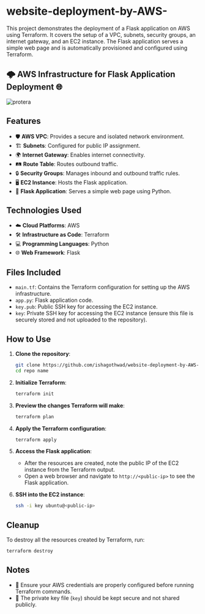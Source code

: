 # website-deployment-by-AWS-
This project demonstrates the deployment of a Flask application on AWS using Terraform. It covers the setup of a VPC, subnets, security groups, an internet gateway, and an EC2 instance. The Flask application serves a simple web page and is automatically provisioned and configured using Terraform.

## 🌩️ AWS Infrastructure for Flask Application Deployment 🌐
![protera](https://github.com/user-attachments/assets/f39a7b3e-badb-49fa-8e90-bd0955cb4628)

## Features

- 🛡️ **AWS VPC**: Provides a secure and isolated network environment.
- 🏗️ **Subnets**: Configured for public IP assignment.
- 🌍 **Internet Gateway**: Enables internet connectivity.
- 🛤️ **Route Table**: Routes outbound traffic.
- 🔒 **Security Groups**: Manages inbound and outbound traffic rules.
- 🖥️ **EC2 Instance**: Hosts the Flask application.
- 🐍 **Flask Application**: Serves a simple web page using Python.

## Technologies Used

- ☁️ **Cloud Platforms**: AWS
- 🛠️ **Infrastructure as Code**: Terraform
- 💻 **Programming Languages**: Python
- 🌐 **Web Framework**: Flask

## Files Included

- `main.tf`: Contains the Terraform configuration for setting up the AWS infrastructure.
- `app.py`: Flask application code.
- `key.pub`: Public SSH key for accessing the EC2 instance.
- `key`: Private SSH key for accessing the EC2 instance (ensure this file is securely stored and not uploaded to the repository).

## How to Use

1. **Clone the repository**:
   ```sh
   git clone https://github.com/ishagothwad/website-deployment-by-AWS-.git
   cd repo name
   ```

2. **Initialize Terraform**:
   ```sh
   terraform init
   ```
   
3. **Preview the changes Terraform will make**:
   ```sh
   terraform plan
   ```  

4. **Apply the Terraform configuration**:
   ```sh
   terraform apply
   ```

5. **Access the Flask application**:
   - After the resources are created, note the public IP of the EC2 instance from the Terraform output.
   - Open a web browser and navigate to `http://<public-ip>` to see the Flask application.

6. **SSH into the EC2 instance**:
   ```sh
   ssh -i key ubuntu@<public-ip>
   ```

## Cleanup

To destroy all the resources created by Terraform, run:
```sh
terraform destroy
```

## Notes

- 🔑 Ensure your AWS credentials are properly configured before running Terraform commands.
- 🔐 The private key file (`key`) should be kept secure and not shared publicly.

